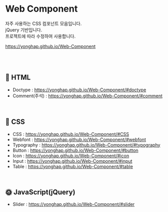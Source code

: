 # Web Component

자주 사용하는 CSS 컴포넌트 모음입니다.<br>
jQuery 기반입니다.<br>
프로젝트에 따라 수정하여 사용합니다.

<a href="https://yonghap.github.io/Web-Component/" target="_blank">
    https://yonghap.github.io/Web-Component
</a>

<br><br>

## :page_facing_up: HTML

- Doctype : https://yonghap.github.io/Web-Component/#doctype
- Comment(주석) : https://yonghap.github.io/Web-Component/#comment

<br>

## :art: CSS

- CSS : https://yonghap.github.io/Web-Component/#CSS
- Webfont : https://yonghap.github.io/Web-Component/#webfont
- Typography : https://yonghap.github.io/Web-Component/#typography
- Button : https://yonghap.github.io/Web-Component/#button
- Icon : https://yonghap.github.io/Web-Component/#icon
- Input : https://yonghap.github.io/Web-Component/#input
- Table : https://yonghap.github.io/Web-Component/#table
 
<br>

## :sun_with_face: JavaScript(jQuery)

- Slider : https://yonghap.github.io/Web-Component/#slider